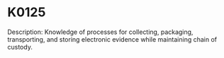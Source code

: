 # K0125
Description: Knowledge of processes for collecting, packaging, transporting, and storing electronic evidence while maintaining chain of custody.
